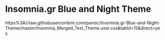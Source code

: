 # Insomnia.gr Blue and Night Theme
https%3A//raw.githubusercontent.com/panoc/Insomnia.gr-Blue-and-Night-Theme/master/Insomnia_Merged_Test_Theme.user.css&tabId=15&direct=yes
